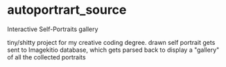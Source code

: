 # autoportrart_source
Interactive Self-Portraits gallery

tiny/shitty project for my creative coding degree.
drawn self portrait gets sent to Imagekitio database, which gets parsed back to display a "gallery" of all the collected portraits
